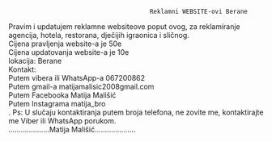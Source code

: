                                            Reklamni WEBSITE-ovi Berane
Pravim i updatujem reklamne websiteove poput ovog, za reklamiranje agencija, hotela, restorana, dječijih igraonica i sličnog. </br>
Cijena pravljenja website-a je 50e </br>
Cijena updatovanja website-a je 10e </br>
lokacija: Berane </br>
Kontakt: </br>
Putem vibera ili WhatsApp-a 067200862 </br>
Putem gmail-a matijamalisic2008gmail.com </br>
Putem Facebooka Matija Mališić </br>
Putem Instagrama matija_bro </br>
.
Ps: U slučaju kontaktiranja putem broja telefona, ne zovite me, kontaktirajte me Viber ili WhatsApp porukom. </br>
....................Matija Mališić.................... </br>
